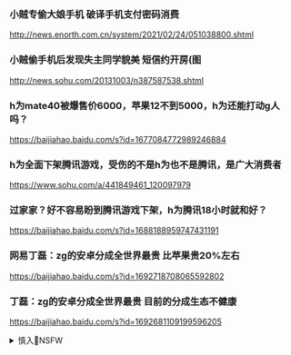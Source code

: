 ### 小贼专偷大娘手机 破译手机支付密码消费
http://news.enorth.com.cn/system/2021/02/24/051038800.shtml

### 小贼偷手机后发现失主同学貌美 短信约开房(图
http://news.sohu.com/20131003/n387587538.shtml

### h为mate40被爆售价6000，苹果12不到5000，h为还能打动g人吗？
https://baijiahao.baidu.com/s?id=1677084772989246884

### h为全面下架腾讯游戏，受伤的不是h为也不是腾讯，是广大消费者
https://www.sohu.com/a/441849461_120097979

### 过家家？好不容易盼到腾讯游戏下架，h为腾讯18小时就和好？
https://baijiahao.baidu.com/s?id=1688188959747431191

### 网易丁磊：zg的安卓分成全世界最贵 比苹果贵20%左右
https://baijiahao.baidu.com/s?id=1692718708065592802

### 丁磊：zg的安卓分成全世界最贵 目前的分成生态不健康
https://baijiahao.baidu.com/s?id=1692681109199596205

<details><summary>慎入🔞NSFW</summary>

Not Safe For Work
![](https://upload.wikimedia.org/wikipedia/commons/thumb/d/d3/Biohazard_Symbol_Specification.png/210px-Biohazard_Symbol_Specification.png)

<details><summary><b>风险自理Use At Your Own Risk🈲</summary>


</details>
</details>
